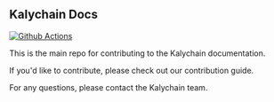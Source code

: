 ## Kalychain Docs

[![Github Actions](https://github.com/kalycoinproject/kalychain-docs/actions/workflows/pages.yml/badge.svg)](https://github.com/kalycoinproject/kalychain-docs/actions/workflows/pages.yml)

This is the main repo for contributing to the Kalychain documentation.

If you'd like to contribute, please check out our contribution guide.

For any questions, please contact the Kalychain team.
